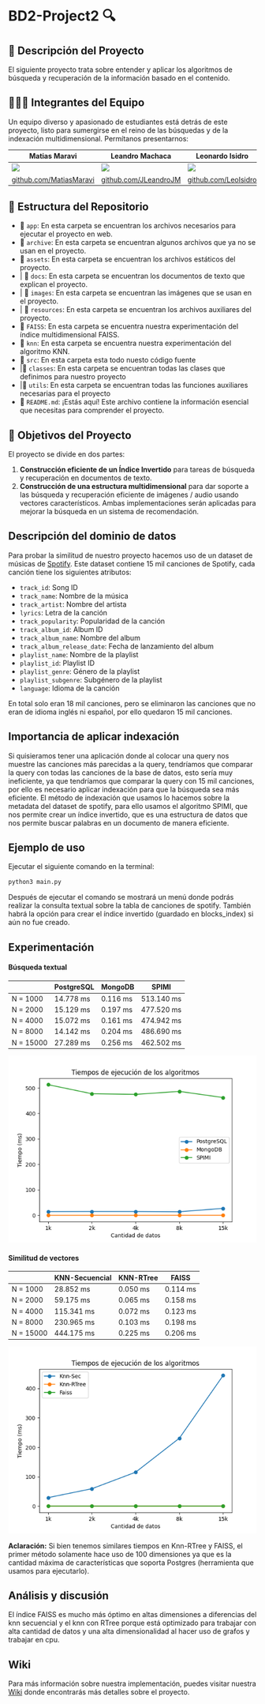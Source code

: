 # BD2-Project2 🔍
## 📝 Descripción del Proyecto
El siguiente proyecto trata sobre entender y aplicar los algoritmos de
búsqueda y recuperación de la información basado en el contenido. 
## 🧑‍🤝‍🧑 Integrantes del Equipo

Un equipo diverso y apasionado de estudiantes está detrás de este proyecto, listo para sumergirse en el reino de las búsquedas y de la indexación multidimensional. Permítanos presentarnos:

|    Matias Maravi    |    Leandro Machaca    |    Leonardo Isidro    |    Alejandro Calizaya    | Jerimy Sandoval |
| ----------- | ----------- | ----------- | ----------- | ----------- |
| ![](https://avatars.githubusercontent.com/u/91230547?v=4) | ![](https://avatars.githubusercontent.com/u/102132128?s=400&v=4) | ![](https://avatars.githubusercontent.com/u/90939274?v=4) | ![](https://avatars.githubusercontent.com/u/91271621?v=4) | ![](https://avatars.githubusercontent.com/u/91238497?v=4) |
| [github.com/MatiasMaravi](https://github.com/MatiasMaravi) | [github.com/JLeandroJM](https://github.com/JLeandroJM) | [github.com/LeoIsidro](https://github.com/LeoIsidro) | [github.com/AlejandroCalizaya](https://github.com/AlejandroCalizaya)| [github.com/Jerimy2021](https://github.com/Jerimy2021) |


## 📂 Estructura del Repositorio
- 📁 `app`: En esta carpeta se encuentran los archivos necesarios para ejecutar el proyecto en web.
- 📁 `archive`: En esta carpeta se encuentran algunos archivos que ya no se usan en el proyecto.
- 📁 `assets`: En esta carpeta se encuentran los archivos estáticos del proyecto.
- | 📁 `docs`: En esta carpeta se encuentran los documentos de texto que explican el proyecto.
- | 📁 `images`: En esta carpeta se encuentran las imágenes que se usan en el proyecto.
- | 📁 `resources`: En esta carpeta se encuentran los archivos auxiliares del proyecto.
- 📁 `FAISS`: En esta carpeta se encuentra nuestra experimentación del índice multidimensional FAISS.
- 📁 `knn`: En esta carpeta se encuentra nuestra experimentación del algoritmo KNN.
- 📁 `src`: En esta carpeta esta todo nuesto código fuente
- |📁 `classes`: En esta carpeta se encuentran todas las clases que definimos para nuestro proyecto
- |📁 `utils`: En esta carpeta se encuentran todas las funciones auxiliares necesarias para el proyecto
- 📄 `README.md`: ¡Estás aquí! Este archivo contiene la información esencial que necesitas para comprender el proyecto.

## 🚀 Objetivos del Proyecto
El proyecto se divide en dos
partes: 
1. **Construcción eficiente de un Índice  Invertido** para tareas de búsqueda y recuperación en
documentos de texto.
2. **Construcción de una estructura multidimensional** para dar soporte a las
búsqueda y recuperación eficiente de imágenes / audio usando vectores característicos. 
Ambas implementaciones serán aplicadas para mejorar la búsqueda en un sistema de recomendación.
## Descripción del dominio de datos
Para probar la similitud de nuestro proyecto hacemos uso de un dataset de músicas de 
[Spotify](https://www.kaggle.com/datasets/imuhammad/audio-features-and-lyrics-of-spotify-songs). Este dataset contiene 15 mil canciones de Spotify, cada canción tiene los siguientes atributos:
- `track_id`: Song ID
- `track_name`: Nombre de la música
- `track_artist`: Nombre del artista
- `lyrics`: Letra de la canción
- `track_popularity`: Popularidad de la canción
- `track_album_id`: Album ID
- `track_album_name`: Nombre del album
- `track_album_release_date`: Fecha de lanzamiento del album
- `playlist_name`: Nombre de la playlist
- `playlist_id`: Playlist ID
- `playlist_genre`: Género de la playlist
- `playlist_subgenre`: Subgénero de la playlist
- `language`: Idioma de la canción

En total solo eran 18 mil canciones, pero se eliminaron las canciones que no eran de idioma inglés ni español, por ello quedaron 15 mil canciones.

## Importancia de aplicar indexación
Si quisieramos tener una aplicación donde al colocar una query nos muestre las canciones más parecidas a la query, tendríamos que comparar la query con todas las canciones de la base de datos, esto sería muy ineficiente, ya que tendríamos que comparar la query con 15 mil canciones, por ello es necesario aplicar indexación para que la búsqueda sea más eficiente.
El método de indexación que usamos lo hacemos sobre la metadata del dataset de spotify, para ello usamos el algoritmo SPIMI, que nos permite crear un índice invertido, que es una estructura de datos que nos permite buscar palabras en un documento de manera eficiente.

## Ejemplo de uso
Ejecutar el siguiente comando en la terminal:
```bash
python3 main.py
```
Después de ejecutar el comando se mostrará un menú donde podrás realizar la consulta textual sobre la tabla de canciones de spotify.
También habrá la opción para crear el índice invertido (guardado en blocks_index) si aún no fue creado.

## Experimentación

#### Búsqueda textual
|               | PostgreSQL     | MongoDB    | SPIMI      |
| ------------- | -------------- | ---------- | ---------- |
| N = 1000      | 14.778 ms      | 0.116 ms   | 513.140 ms |
| N = 2000      | 15.129 ms      | 0.197 ms   | 477.520 ms |
| N = 4000      | 15.072 ms      | 0.161 ms   | 474.942 ms |
| N = 8000      | 14.142 ms      | 0.204 ms   | 486.690 ms |
| N = 15000     | 27.289 ms      | 0.256 ms   | 462.502 ms |

![Gráfico 1](https://github.com/MatiasMaravi/BD2-Project2/blob/AlejandroCalizaya-patch-1/assets/images/comp1.png)


#### Similitud de vectores
|               | KNN-Secuencial | KNN-RTree  | FAISS      | 
| ------------- | -------------- | ---------- | ---------- |
| N = 1000      | 28.852 ms      | 0.050 ms   | 0.114 ms   | 
| N = 2000      | 59.175 ms      | 0.065 ms   | 0.158 ms   | 
| N = 4000      | 115.341 ms     | 0.072 ms   | 0.123 ms   | 
| N = 8000      | 230.965 ms     | 0.103 ms   | 0.198 ms   | 
| N = 15000     | 444.175 ms     | 0.225 ms   | 0.206 ms   |

![Gráfico 2](https://github.com/MatiasMaravi/BD2-Project2/blob/AlejandroCalizaya-patch-1/assets/images/comp2.png)

**Aclaración:** Si bien tenemos similares tiempos en Knn-RTree y FAISS, el primer método solamente hace uso de 100 dimensiones ya que es la cantidad máxima de características que soporta Postgres (herramienta que usamos para ejecutarlo).

## Análisis y discusión
El índice FAISS es mucho más óptimo en altas dimensiones a diferencias del knn secuencial y el knn con RTree porque está optimizado para trabajar con alta cantidad de datos y una alta dimensionalidad al hacer uso de grafos y trabajar en cpu.

## Wiki
Para más información sobre nuestra implementación, puedes visitar nuestra [Wiki](https://github.com/MatiasMaravi/BD2-Project2/wiki) donde encontrarás más detalles sobre el proyecto.
